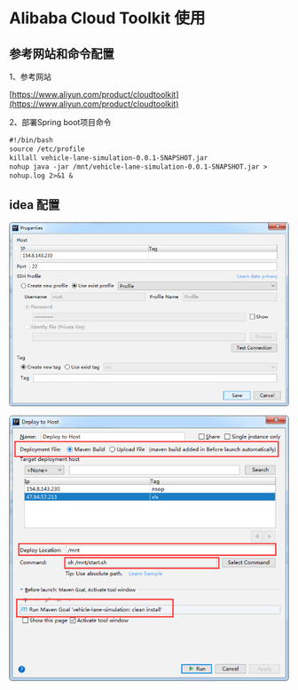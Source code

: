 # Alibaba Cloud Toolkit 使用

## 参考网站和命令配置

1、参考网站

[https://www.aliyun.com/product/cloudtoolkit](https://www.aliyun.com/product/cloudtoolkit)

2、部署Spring boot项目命令

```shell
#!/bin/bash
source /etc/profile
killall vehicle-lane-simulation-0.0.1-SNAPSHOT.jar
nohup java -jar /mnt/vehicle-lane-simulation-0.0.1-SNAPSHOT.jar > nohup.log 2>&1 &
```

## idea 配置

![1546583061397](assets/1546583061397.png)

![1546583183076](assets/1546583183076.png)
